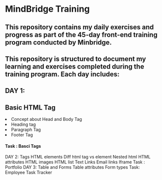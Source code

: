# MindBridge Training

<h2>This repository contains my daily exercises and progress as part of the 45-day front-end training program conducted by Minbridge.</h2>
<h2>This repository is structured to document my learning and exercises completed during the training program. Each day includes:</h2>
<h2>DAY 1:</h2>
<h2>Basic HTML Tag</h2> 
<li>Concept about Head and Body Tag</li>
<li>Heading tag</li>
<li>Paragraph Tag</li>
<li>Footer Tag</li>
<h4>Task : Basci Tags</h4>
DAY 2:
Tags
HTML elements
Diff html tag vs element
Nested html
HTML attributes
HTML images
HTML list
Text Links
Email links 
Iframe
Task : Portfolio
DAY 3:
Table and Forms
Table attributes
Form types
Task: Employee Task Tracker

